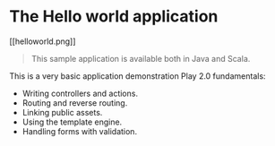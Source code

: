 # The Hello world application

[[helloworld.png]]

> This sample application is available both in Java and Scala.

This is a very basic application demonstration Play 2.0 fundamentals:

- Writing controllers and actions.
- Routing and reverse routing.
- Linking public assets.
- Using the template engine.
- Handling forms with validation.



